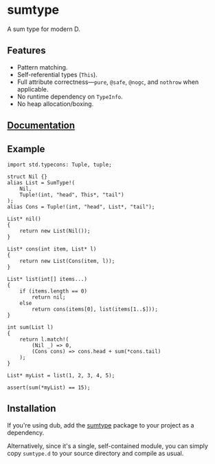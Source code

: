 sumtype
=======

A sum type for modern D.

Features
--------

- Pattern matching.
- Self-referential types (`This`).
- Full attribute correctness—`pure`, `@safe`, `@nogc`, and `nothrow` when
  applicable.
- No runtime dependency on `TypeInfo`.
- No heap allocation/boxing.

[Documentation][docs]
---------------------

[docs]: https://pbackus.github.io/sumtype/

Example
-------

    import std.typecons: Tuple, tuple;

    struct Nil {}
    alias List = SumType!(
        Nil,
        Tuple!(int, "head", This*, "tail")
    );
    alias Cons = Tuple!(int, "head", List*, "tail");

    List* nil()
    {
        return new List(Nil());
    }

    List* cons(int item, List* l)
    {
        return new List(Cons(item, l));
    }

    List* list(int[] items...)
    {
        if (items.length == 0)
            return nil;
        else
            return cons(items[0], list(items[1..$]));
    }

    int sum(List l)
    {
        return l.match!(
            (Nil _) => 0,
            (Cons cons) => cons.head + sum(*cons.tail)
        );
    }

    List* myList = list(1, 2, 3, 4, 5);

    assert(sum(*myList) == 15);


Installation
------------

If you're using dub, add the [sumtype](https://code.dlang.org/packages/sumtype)
package to your project as a dependency.

Alternatively, since it's a single, self-contained module, you can simply copy
`sumtype.d` to your source directory and compile as usual.
